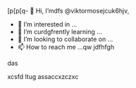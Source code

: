 [p[p[q- 👋 Hi, I’mdfs @viktormosejcuk6hjv,
- 👀 I’m interested in ...
- 🌱 I’m curdgfrently learning ...
- 💞️ I’m looking to collaborate on ...
- 📫 How to reach me ...qw
jdfhfgh
<!---
viktormosejcuk6/viktormosejcuk6 is a ✨ special ✨ repository because its `README.md` (this file) appears on your GitHub profile.
You can clinm,ck the Preview link to take a look at your changes.
--->das
xcsfd
ltug
assaccxzczxc
